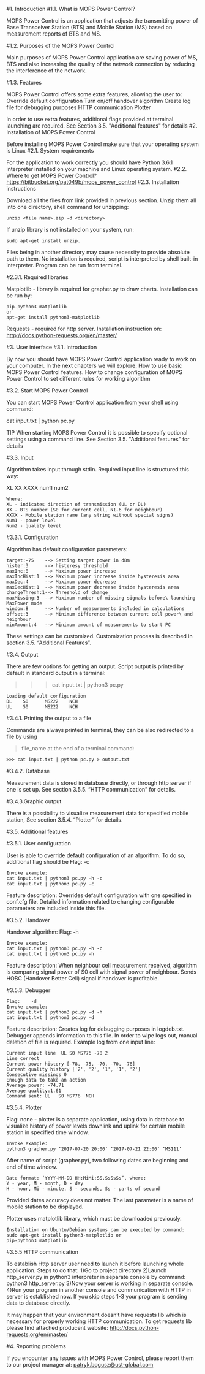 #1. Introduction
#1.1. What is MOPS Power Control?

MOPS Power Control is an application that adjusts the transmitting power of Base Transceiver Station (BTS) and Mobile Station (MS) based on measurement reports of BTS and MS.

#1.2.  Purposes of the MOPS Power Control

Main purposes of MOPS Power Control application are saving power of MS, BTS and also increasing the quality of the network connection by reducing the interference of the network.

#1.3. Features

MOPS Power Control offers some extra features, allowing the user to:
Override default configuration
Turn on/off handover algorithm
Create log file for debugging purposes
HTTP communication
Plotter

In order to use extra features, additional flags provided at terminal launching are required. See Section 3.5. "Additional features" for details
#2. Installation of MOPS Power Control

Before installing MOPS Power Control make sure that your operating system is Linux
#2.1. System requirements

For the application to work correctly you should have Python 3.6.1 interpreter installed on your machine and Linux operating system.
#2.2. Where to get MOPS Power Control?
https://bitbucket.org/pat049b/mops_power_control
#2.3. Installation instructions

Download all the files from link provided in previous section. Unzip them all into one directory, shell command for unzipping:

    unzip <file name>.zip -d <directory>

If unzip library is not installed on your system, run:

    sudo apt-get install unzip.

Files  being in another directory may cause necessity to provide absolute path to them.
No installation is required, script is interpreted by shell built-in interpreter. Program can be run from terminal.

#2.3.1. Required libraries

Matplotlib - library is required for grapher.py to draw charts. Installation can be run by:

    pip-python3 matplotlib
    or
    apt-get install python3-matplotlib

Requests -  required for http server. Installation instruction on: http://docs.python-requests.org/en/master/

#3. User interface
#3.1. Introduction

By now you should have MOPS Power Control application ready to work on your computer. In the next chapters we will explore:
How to use basic MOPS Power Control features.
How to change configuration of MOPS Power Control to set different rules for working algorithm

#3.2. Start MOPS Power Control

You can start MOPS Power Control application from your shell using command:

cat input.txt | python pc.py

TIP
When starting MOPS Power Control it is possible to specify optional settings using a command line. See Section 3.5. "Additional features" for details

#3.3. Input

Algorithm takes input through stdin. Required input line is structured this way:

XL	XX	XXXX	num1	num2

    Where:
    XL - indicates direction of transmission (UL or DL)
    XX - BTS number (S0 for current cell, N1-6 for neighbour)
    XXXX - Mobile station name (any string without special signs)
    Num1 - power level
    Num2 - quality level

#3.3.1. Configuration

Algorithm has default configuration parameters:

    target:-75    --> Setting target power in dBm
    hister:3      --> histeresy threshold
    maxInc:8      --> Maximum power increase
    maxIncHist:1  --> Maximum power increase inside hysteresis area
    maxDec:4      --> Maximum power decrease
    maxDecHist:1  --> Maximum power decrease inside hysteresis area
    changeThresh:1--> Threshold of change
    maxMissing:3  --> Maximum number of missing signals before\ launching MaxPower mode
    window:8      --> Number of measurements included in calculations
    offset:3      --> Minimum difference between current cell power\ and neighbour
    minAmount:4   --> Minimum amount of measurements to start PC

These settings can be customized. Customization process is described in section                3.5. “Additional Features”.

#3.4. Output

There are few options for getting an output. Script output is printed by default in standard output in a terminal:

>>> cat input.txt | python3 pc.py

    Loading default configuration
    DL    S0      MS222    NCH
    UL    S0      MS222    NCH


#3.4.1. Printing the output to a file

Commands are always printed in terminal, they can be also redirected to a file by using
> file_name at the end of a terminal command:

    >>> cat input.txt | python pc.py > output.txt

#3.4.2. Database


Measurement data is stored in database directly, or through http server if one is set up. See section 3.5.5. “HTTP communication” for details.

#3.4.3.Graphic output

There is a possibility to visualize measurement data for specified mobile station, See section 3.5.4. “Plotter” for details.

#3.5. Additional features

#3.5.1. User configuration

User is able to override default configuration of an algorithm. To do so, additional flag should be
Flag:    -c

	Invoke example:
    cat input.txt | python3 pc.py -h -c
    cat input.txt | python3 pc.py -c

Feature description: Overrides default configuration with one specified in conf.cfg file. Detailed information related to changing configurable parameters are included inside this file.

#3.5.2. Handover

Handover algorithm:
Flag:    -h

	Invoke example:
    cat input.txt | python3 pc.py -h -c
    cat input.txt | python3 pc.py -h

Feature description: When neighbour cell measurement received, algorithm is comparing signal power of S0 cell with signal power of neighbour. Sends HOBC (Handover Better Cell) signal if handover is profitable.

#3.5.3. Debugger

	Flag:    -d
	Invoke example:
    cat input.txt | python3 pc.py -d -h
    cat input.txt | python3 pc.py -d

Feature description: Creates log for debugging purposes in logdeb.txt. Debugger appends information to this file. In order to wipe logs out, manual deletion of file is required. Example log from one input line:

    Current input line  UL S0 MS776 -78 2
    Line correct
    Current power history [-78, -75, -70, -70, -78]
    Current quality history ['2', '2', '1', '1', '2']
    Consecutive missings 0
    Enough data to take an action
    Average power: -74.71
    Average quality:1.61
    Command sent: UL   S0 MS776  NCH

#3.5.4. Plotter

Flag: none - plotter is a separate application, using data in database to visualize history of power levels downlink and uplink for certain mobile station in specified time window.

	Invoke example:
    python3 grapher.py ‘2017-07-20 20:00’ ‘2017-07-21 22:00’ ‘MS111’

After name of script (grapher.py), two following dates are beginning and end of time window.

    Date format: ‘YYYY-MM-DD HH:MiMi:SS.SsSsSs’, where:
	Y - year, M - month, D - day
    H - hour, Mi - minute, S - seconds, Ss - parts of second

Provided dates accuracy does not matter.
The last parameter is a name of mobile station to be displayed.

Plotter uses matplotlib library, which must be downloaded previously.

    Installation on Ubuntu/Debian systems can be executed by command:
    sudo apt-get install python3-matplotlib or
    pip-python3 matplotlib



#3.5.5 HTTP communication

To establish Http server user need to launch it before launching whole application.
    Steps to do that:
    1)Go to project directory
    2)Launch http_server.py in python3 interpreter in separate console by command:
    python3 http_server.py
    3)Now your server is working in separate console.
    4)Run your program in another console and communication with HTTP in server is established now. If you skip steps 1-3 your program is sending data to database directly.

It may happen that your environment doesn’t have requests lib which is necessary for properly working HTTP communication. To get requests lib please find attached producent website: http://docs.python-requests.org/en/master/

#4. Reporting problems

If you encounter any issues with MOPS Power Control, please report them to our project manager at: patryk.bogusz@ust-global.com




